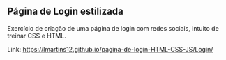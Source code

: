 ## Página de Login estilizada

Exercício de criação de uma página de login com redes sociais, intuito de treinar CSS e HTML.

Link: https://lmartins12.github.io/pagina-de-login-HTML-CSS-JS/Login/
